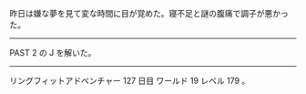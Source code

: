 昨日は嫌な夢を見て変な時間に目が覚めた。寝不足と謎の腹痛で調子が悪かった。

---

PAST 2 の J を解いた。

---

リングフィットアドベンチャー 127 日目 ワールド 19 レベル 179 。
